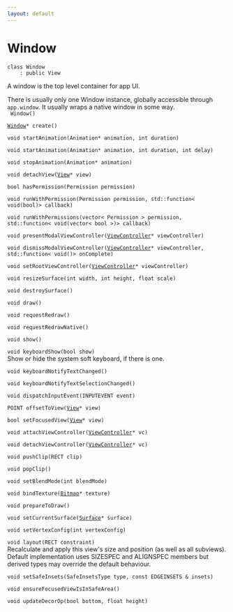 ```yaml
---
layout: default
---
```


# Window

```
class Window
    : public View
```


A window is the top level container for app UI.     

There is usually only one Window instance, globally accessible through `app.window`. It usually wraps a native window in some way.     
` Window()`<br>


[`Window`](/ref/views/Window)`* create()`<br>


`void startAnimation(Animation* animation, int duration)`<br>

`void startAnimation(Animation* animation, int duration, int delay)`<br>

`void stopAnimation(Animation* animation)`<br>

`void detachView(`[`View`](/ref/views/View)`* view)`<br>

`bool hasPermission(Permission permission)`<br>

`void runWithPermission(Permission permission, std::function< void(bool)> callback)`<br>

`void runWithPermissions(vector< Permission > permission, std::function< void(vector< bool >)> callback)`<br>

`void presentModalViewController(`[`ViewController`](/ref/app_group/ViewController)`* viewController)`<br>

`void dismissModalViewController(`[`ViewController`](/ref/app_group/ViewController)`* viewController, std::function< void()> onComplete)`<br>

`void setRootViewController(`[`ViewController`](/ref/app_group/ViewController)`* viewController)`<br>

`void resizeSurface(int width, int height, float scale)`<br>

`void destroySurface()`<br>

`void draw()`<br>

`void requestRedraw()`<br>

`void requestRedrawNative()`<br>

`void show()`<br>

`void keyboardShow(bool show)`<br>Show or hide the system soft keyboard, if there is one.

`void keyboardNotifyTextChanged()`<br>

`void keyboardNotifyTextSelectionChanged()`<br>

`void dispatchInputEvent(INPUTEVENT event)`<br>

`POINT offsetToView(`[`View`](/ref/views/View)`* view)`<br>

`bool setFocusedView(`[`View`](/ref/views/View)`* view)`<br>

`void attachViewController(`[`ViewController`](/ref/app_group/ViewController)`* vc)`<br>

`void detachViewController(`[`ViewController`](/ref/app_group/ViewController)`* vc)`<br>

`void pushClip(RECT clip)`<br>

`void popClip()`<br>

`void setBlendMode(int blendMode)`<br>

`void bindTexture(`[`Bitmap`](/ref/graphics_group/Bitmap)`* texture)`<br>

`void prepareToDraw()`<br>

`void setCurrentSurface(`[`Surface`](/ref/graphics_group/Surface)`* surface)`<br>

`void setVertexConfig(int vertexConfig)`<br>

`void layout(RECT constraint)`<br>Recalculate and apply this view's size and position (as well as all subviews).
Default implementation uses SIZESPEC and ALIGNSPEC members but derived types may override the default behaviour.

`void setSafeInsets(SafeInsetsType type, const EDGEINSETS & insets)`<br>

`void ensureFocusedViewIsInSafeArea()`<br>

`void updateDecorOp(bool bottom, float height)`<br>


